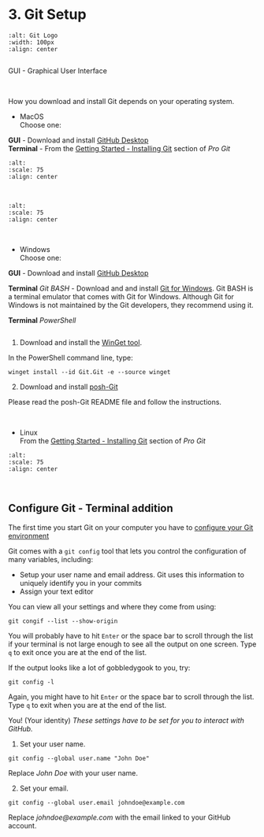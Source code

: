 # 3. Git Setup

```{image} images/Git-Icon-1788C.png
:alt: Git Logo
:width: 100px
:align: center
```

```{note} If you use MacOS or Windows and prefer to work in a GUI, download and install [GitHub Desktop](https://desktop.github.com/download/). GitHub Desktop is not yet supported on Linux.
```

GUI - Graphical User Interface

&nbsp;

How you download and install Git depends on your operating system.

- MacOS  
Choose one:

**GUI** - Download and install [GitHub Desktop](https://desktop.github.com/download/)  
**Terminal** - From the [Getting Started - Installing Git](https://git-scm.com/book/en/v2/Getting-Started-Installing-Git) section of _Pro Git_

```{image} images/GitInstall_MacOS_1.png
:alt: 
:scale: 75
:align: center
```

&nbsp;

```{image} images/GitInstall_MacOS_2.png
:alt: 
:scale: 75
:align: center
```

&nbsp;

- Windows  
Choose one:

**GUI** - Download and install [GitHub Desktop](https://desktop.github.com/download/)

**Terminal** _Git BASH_ - Download and and install [Git for Windows](https://gitforwindows.org/). Git BASH is a terminal emulator that comes with Git for Windows. Although Git for Windows is not maintained by the Git developers, they recommend using it.

**Terminal** _PowerShell_

```{warning} This is not recommended. There are too many things to download and install. Unless you are a die hard Windows user and a PowerShell Wizard, do not bother. Also, we have not tried this setup and cannot help troubleshoot.
```

1. Download and install the [WinGet tool](https://learn.microsoft.com/en-us/windows/package-manager/winget/).

In the PowerShell command line, type:

```
winget install --id Git.Git -e --source winget
```

2. Download and install [posh-Git](https://github.com/dahlbyk/posh-git)

Please read the posh-Git README file and follow the instructions.

&nbsp;

- Linux  
From the [Getting Started - Installing Git](https://git-scm.com/book/en/v2/Getting-Started-Installing-Git) section of _Pro Git_  

```{image} images/GitInstall_Linux.png
:alt: 
:scale: 75
:align: center
```

&nbsp;

## Configure Git - Terminal addition

The first time you start Git on your computer you have to [configure your Git environment](https://git-scm.com/book/en/v2/Getting-Started-First-Time-Git-Setup)

Git comes with a `git config` tool that lets you control the configuration of many variables, including:

- Setup your user name and email address. Git uses this information to uniquely identify you in your commits
- Assign your text editor

You can view all your settings and where they come from using:

```
git congif --list --show-origin
```

You will probably have to hit `Enter` or the space bar to scroll through the list if your terminal is not large enough to see all the output on one screen. Type `q` to exit once you are at the end of the list.

If the output looks like a lot of gobbledygook to you, try:

```
git config -l
```

Again, you might have to hit `Enter` or the space bar to scroll through the list. Type `q` to exit when you are at the end of the list.

You! (Your identity)
_These settings have to be set for you to interact with GitHub._

1. Set your user name.

```
git config --global user.name "John Doe"
```

Replace _John Doe_ with your user name.  

2. Set your email.

```
git config --global user.email johndoe@example.com
```

Replace _johndoe@example.com_ with the email linked to your GitHub account.

```{note}Your Git username and GitHub username do not have to match, but your _Git user email has to be linked to your GitHub account_.
```
